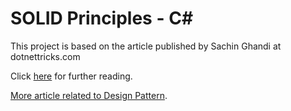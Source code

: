 # SOLID Principles - C#

This project is based on the article published by Sachin Ghandi at dotnettricks.com

Click [here](https://www.dotnettricks.com/learn/designpatterns/solid-design-principles-explained-using-csharp) for further reading.

[More article related to Design Pattern](https://www.dotnettricks.com/learn/designpatterns).


